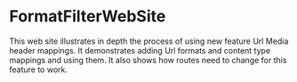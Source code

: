FormatFilterWebSite
===

This web site illustrates in depth the process of using new feature Url Media header mappings. It demonstrates adding 
Url formats and content type mappings and using them. It also shows how routes need to change for this feature to work.
